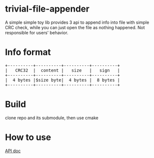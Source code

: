 # trivial-file-appender
A simple simple toy lib provides 3 api to append info into file with simple CRC check, while you can just open the file as nothing happened.
Not responsible for users' behavior.

# Info format

<pre>
+----------+----------+----------+----------+  
|   CRC32  |  content |   size   |   sign   |  
+----------+----------+----------+----------+  
|  4 bytes |$size byte|  4 bytes |  8 bytes |  
+----------+----------+----------+----------+  
</pre>

# Build

clone repo and its submodule, then use cmake 

# How to use

[API doc](https://github.com/sora-blue/trivial-file-appender/blob/master/appender.h)
